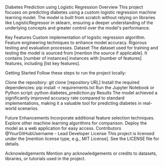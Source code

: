 Diabetes Prediction using Logistic Regression
Overview
This project focuses on predicting diabetes using a custom logistic regression machine learning model. The model is built from scratch without relying on libraries like LogisticRegressor in sklearn, ensuring a deeper understanding of the underlying concepts and greater control over the model's performance.

Key Features
Custom implementation of logistic regression algorithm.
Feature engineering techniques to enhance model accuracy.
Rigorous testing and evaluation processes.
Dataset
The dataset used for training and testing the model is sourced from [mention the source if applicable]. It contains [number of instances] instances with [number of features] features, including [list key features].

Getting Started
Follow these steps to run the project locally:

Clone the repository: git clone [repository URL]
Install the required dependencies: pip install -r requirements.txt
Run the Jupyter Notebook or Python script: python diabetes_prediction.py
Results
The model achieved a significantly improved accuracy rate compared to standard implementations, making it a valuable tool for predicting diabetes in real-world scenarios.

Future Enhancements
Incorporate additional feature selection techniques.
Explore other machine learning algorithms for comparison.
Deploy the model as a web application for easy access.
Contributors
@YourGitHubUsername - Lead Developer
License
This project is licensed under the [mention license type, e.g., MIT License]. See the LICENSE file for details.

Acknowledgements
Mention any acknowledgements or credits to datasets, libraries, or tutorials used in the project.
